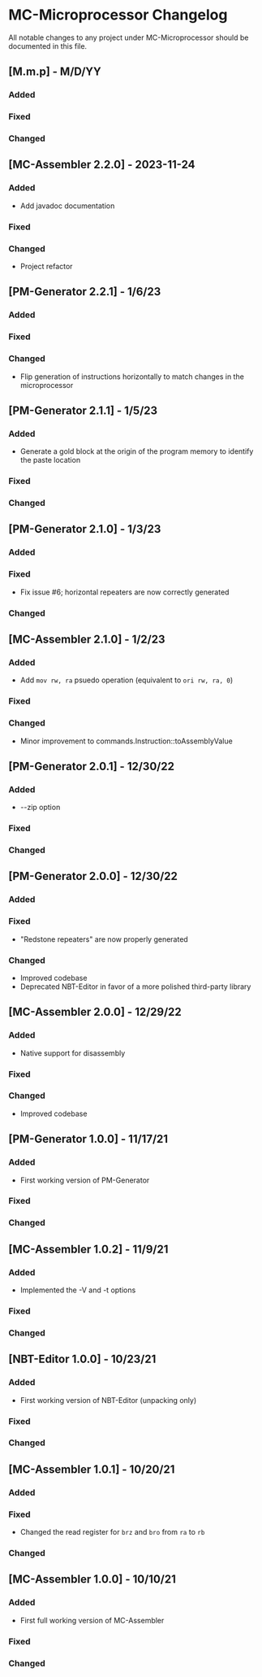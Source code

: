 # MC-Microprocessor Changelog
All notable changes to any project under MC-Microprocessor should be documented in this file.

## [M.m.p] - M/D/YY
### Added
### Fixed
### Changed

## [MC-Assembler 2.2.0] - 2023-11-24
### Added
* Add javadoc documentation
### Fixed
### Changed
* Project refactor

## [PM-Generator 2.2.1] - 1/6/23
### Added
### Fixed
### Changed
* Flip generation of instructions horizontally to match changes in the microprocessor

## [PM-Generator 2.1.1] - 1/5/23
### Added
* Generate a gold block at the origin of the program memory to identify the paste location
### Fixed
### Changed

## [PM-Generator 2.1.0] - 1/3/23
### Added
### Fixed
* Fix issue #6; horizontal repeaters are now correctly generated
### Changed

## [MC-Assembler 2.1.0] - 1/2/23
### Added
* Add `mov rw, ra` psuedo operation (equivalent to `ori rw, ra, 0`)
### Fixed
### Changed
* Minor improvement to commands.Instruction::toAssemblyValue

## [PM-Generator 2.0.1] - 12/30/22
### Added
* --zip option
### Fixed
### Changed

## [PM-Generator 2.0.0] - 12/30/22
### Added
### Fixed
* "Redstone repeaters" are now properly generated
### Changed
* Improved codebase
* Deprecated NBT-Editor in favor of a more polished third-party library

## [MC-Assembler 2.0.0] - 12/29/22
### Added
* Native support for disassembly
### Fixed
### Changed
* Improved codebase

## [PM-Generator 1.0.0] - 11/17/21
### Added
* First working version of PM-Generator
### Fixed
### Changed

## [MC-Assembler 1.0.2] - 11/9/21
### Added
* Implemented the -V and -t options
### Fixed
### Changed

## [NBT-Editor 1.0.0] - 10/23/21
### Added
* First working version of NBT-Editor (unpacking only)
### Fixed
### Changed

## [MC-Assembler 1.0.1] - 10/20/21
### Added
### Fixed
* Changed the read register for `brz` and `bro` from `ra` to `rb`
### Changed

## [MC-Assembler 1.0.0] - 10/10/21
### Added
* First full working version of MC-Assembler
### Fixed
### Changed
